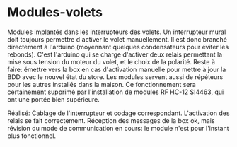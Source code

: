 # Modules-volets
Modules implantés dans les interrupteurs des volets.
Un interrupteur mural doit toujours permettre d'activer le volet manuellement. Il est donc branché directement à l'arduino (moyennant quelques condensateurs pour éviter les rebonds).
C'est l'arduino qui se charge d'activer deux relais permettant la mise sous tension du moteur du volet, et le choix de la polarité. Reste à faire: émettre vers la box en cas d'activation manuelle pour mettre à jour la BDD avec le nouvel état du store.
Les modules servent aussi de répéteurs pour les autres installés dans la maison. Ce fonctionnement sera certainement supprimé par l'installation de modules RF HC-12 SI4463, qui ont une portée bien supérieure.

Réalisé:
Cablage de l'interrupteur et codage correspondant. L'activation des relais se fait correctement.
Réception des messages de la box ok, mais révision du mode de communication en cours: le module n'est pour l'instant plus fonctionnel.
